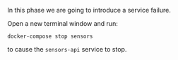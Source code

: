 In this phase we are going to introduce a service failure.

Open a new terminal window and run:

`docker-compose stop sensors`

to cause the `sensors-api` service to stop.
